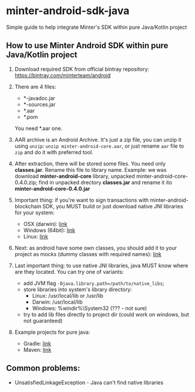 # minter-android-sdk-java
Simple guide to help integrate Minter's SDK within pure Java/Kotlin project

## How to use Minter Android SDK within pure Java/Kotlin project

 1. Download required SDK from official bintray repository: https://bintray.com/minterteam/android
 2. There are 4 files: 
    - *-javadoc.jar
    - *-sources.jar
    - *.aar
    - *.pom
    
    You need *.aar one.
 3. AAR archive is an Android Archive. It's just a zip file, you can unzip it using `unzip`: 
 `unzip minter-android-core.aar`, or just rename `aar` file to `zip` and do it with preferred tool.
 4. After extraction, there will be stored some files. You need only **classes.jar**. Rename this file to library name. Example:
 we was download **minter-android-core** library, unpacked minter-android-core-0.4.0.zip; find in unpacked drectory **classes.jar** and rename it ito **minter-android-core-0.4.0.jar**
 5. Important thing: if you're want to sign transactions with minter-android-blockchain SDK, you MUST build or just download native JNI libraries for your system:
    * OSX (darwin): [link](https://github.com/edwardstock/minter-android-sdk-java/raw/master/res/minter_libs_darwin_amd64.zip)
    * Windows (64bit): [link](https://github.com/edwardstock/minter-android-sdk-java/raw/master/res/minter_libs_win64_x86_64.zip)
    * Linux: [link](https://github.com/edwardstock/minter-android-sdk-java/raw/master/res/minter_libs_linux_amd64.zip)
    
 6. Next: as android have some own classes, you should add it to your project as mocks (dummy classes with required names):
 [link](https://github.com/edwardstock/minter-android-sdk-java/raw/master/res/android_parcel_mocks.zip)
 
 7. Last important thing: to use native JNI libraries, java MUST know where are they located. You can try one of variants:
    - add JVM flag `-Djava.library.path=/path/to/native_libs`;
    - store libraries into system's library directory:
      - Linux: /usr/local/lib or /usr/lib
      - Darwin: /usr/local/lib
      - Windows: %windir%\System32 (??? - not sure)
    - try to add lib files directly to project dir (could work on windows, but not guaranteed)
 
 7. Example projects for pure java:
    * Gradle: [link](https://github.com/edwardstock/minter-android-sdk-java/raw/master/res/minter-gradle-test.zip)
    * Maven: [link](https://github.com/edwardstock/minter-android-sdk-java/raw/master/res/minter-mavan-test.zip)
    
    
## Common problems:

- UnsatisfiedLinkageException - Java can't find native libraries